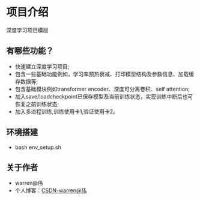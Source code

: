 # 项目介绍
深度学习项目模版

## 有哪些功能？
* 快速建立深度学习项目;
* 包含一些基础功能例如，学习率预热衰减、打印模型结构及参数信息、加载缓存数据等;
* 包含基础模块例如transformer encoder、深度可分离卷积、self attention;
* 加入save/loadcheckpoint已保存模型及当前训练状态，实现训练中断后也可恢复之前训练状态;
* 加入多进程训练,训练使用卡1,验证使用卡2。

## 环境搭建
* bash env_setup.sh

## 关于作者
* warren@伟
* 个人博客：[CSDN-warren@伟](https://blog.csdn.net/warren103098?type=blog)